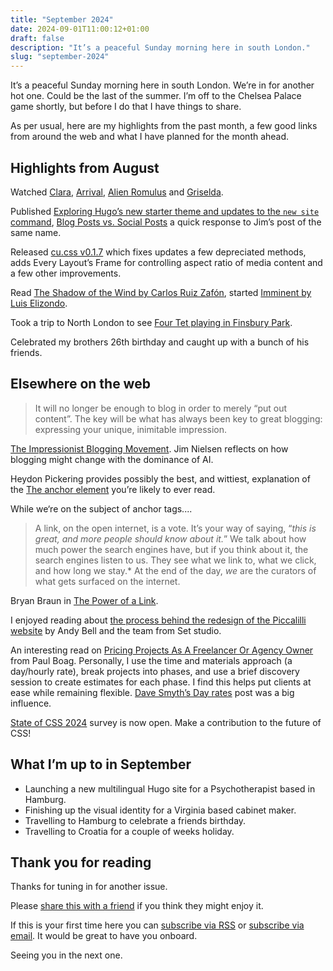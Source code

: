 ```yaml
---
title: "September 2024"
date: 2024-09-01T11:00:12+01:00
draft: false
description: "It’s a peaceful Sunday morning here in south London."
slug: "september-2024"
---
```


It’s a peaceful Sunday morning here in south London. We’re in for another hot one. Could be the last of the summer. I’m off to the Chelsea Palace game shortly, but before I do that I have things to share.

As per usual, here are my highlights from the past month, a few good links from around the web and what I have planned for the month ahead.

## Highlights from August

Watched [Clara](https://www.imdb.com/title/tt6613878/), [Arrival](https://www.imdb.com/title/tt2543164/), [Alien Romulus](https://www.imdb.com/title/tt18412256/) and [Griselda](https://www.imdb.com/title/tt15837600/?ref_=nv_sr_srsg_0_tt_2_nm_6_in_0_q_Griselda).

Published [Exploring Hugo’s new starter theme and updates to the `new site` command](https://harrycresswell.com/writing/exploring-hugos-new-theme/), [Blog Posts vs. Social Posts](https://harrycresswell.com/links/blog-posts-vs-social-posts/) a quick response to Jim’s post of the same name.

Released [cu.css v0.1.7](https://github.com/harrycresswell/cu/releases/tag/v0.1.7) which fixes updates a few depreciated methods, adds Every Layout’s Frame for controlling aspect ratio of media content and a few other improvements.

Read [The Shadow of the Wind by Carlos Ruiz Zafón](https://www.goodreads.com/book/show/1232.The_Shadow_of_the_Wind), started [Imminent by Luis Elizondo](https://www.goodreads.com/book/show/210963085-imminent).

Took a trip to North London to see [Four Tet playing in Finsbury Park](https://www.instagram.com/fourtetkieran/p/Cv49NqKI17a/?img_index=1).

Celebrated my brothers 26th birthday and caught up with a bunch of his friends.


## Elsewhere on the web

> It will no longer be enough to blog in order to merely “put out content”. The key will be what has always been key to great blogging: expressing your unique, inimitable impression.

[The Impressionist Blogging Movement](https://blog.jim-nielsen.com/2024/impressionist-blogging/). Jim Nielsen reflects on how blogging might change with the dominance of AI.

Heydon Pickering provides possibly the best, and wittiest, explanation of the [The anchor element](https://heydonworks.com/article/the-anchor-element/) you’re likely to ever read.

While we‘re on the subject of anchor tags....

> A link, on the open internet, is a vote. It’s your way of saying, “_this is great, and more people should know about it._” We talk about how much power the search engines have, but if you think about it, the search engines listen to us. They see what we link to, what we click, and how long we stay.* At the end of the day, _we_ are the curators of what gets surfaced on the internet.

Bryan Braun in [The Power of a Link](https://www.bryanbraun.com/2020/10/03/the-power-of-a-link/).

I enjoyed reading about [the process behind the redesign of the Piccalilli website](https://piccalil.li/blog/redesigning-piccalilli-the-first-part-of-the-design-process/) by Andy Bell and the team from Set studio.

An interesting read on [Pricing Projects As A Freelancer Or Agency Owner](https://www.smashingmagazine.com/2024/08/pricing-projects-freelancer-agency-owner/) from Paul Boag. Personally, I use the time and materials approach (a day/hourly rate), break projects into phases, and use a brief discovery session to create estimates for each phase. I find this helps put clients at ease while remaining flexible. [Dave Smyth’s Day rates](https://davesmyth.com/day-rates) post was a big influence.

[State of CSS 2024](https://survey.devographics.com/en-US/survey/state-of-css/2024) survey is now open. Make a contribution to the future of CSS!


## What I’m up to in September

- Launching a new multilingual Hugo site for a Psychotherapist based in Hamburg.
- Finishing up the visual identity for a Virginia based cabinet maker.
- Travelling to Hamburg to celebrate a friends birthday.
- Travelling to Croatia for a couple of weeks holiday.

## Thank you for reading

Thanks for tuning in for another issue.

Please [share this with a friend](https://harrycresswell.com/newsletter/september-2024) if you think they might enjoy it.

If this is your first time here you can [subscribe via RSS](https://harrycresswell.com/feeds/) or [subscribe via email](https://harrycresswell.us14.list-manage.com/subscribe/post?u=4e8fba8d0ab4a857159c0104e&id=d6ad2b65ca). It would be great to have you onboard.

Seeing you in the next one.